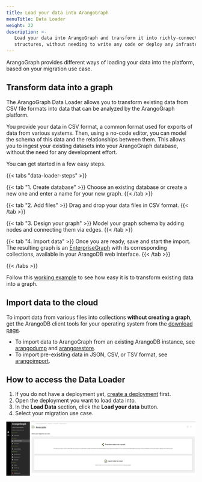 ```yaml
---
title: Load your data into ArangoGraph
menuTitle: Data Loader
weight: 22
description: >-
   Load your data into ArangoGraph and transform it into richly-connected graph
   structures, without needing to write any code or deploy any infrastructure
---
```


ArangoGraph provides different ways of loading your data into the platform,
based on your migration use case.

## Transform data into a graph

The ArangoGraph Data Loader allows you to transform existing data from CSV file
formats into data that can be analyzed by the ArangoGraph platform.

You provide your data in CSV format, a common format used for exports of data
from various systems. Then, using a no-code editor, you can model the schema of
this data and the relationships between them. This allows you to ingest your
existing datasets into your ArangoGraph database, without the need for any
development effort.

You can get started in a few easy steps.

{{< tabs "data-loader-steps" >}}

{{< tab "1. Create database" >}}
Choose an existing database or create a new one and enter a name for your new graph.
{{< /tab >}}

{{< tab "2. Add files" >}}
Drag and drop your data files in CSV format.
{{< /tab >}}

{{< tab "3. Design your graph" >}}
Model your graph schema by adding nodes and connecting them via edges.
{{< /tab >}}

{{< tab "4. Import data" >}}
Once you are ready, save and start the import. The resulting graph is an
[EnterpriseGraph](../../graphs/enterprisegraphs/_index.md) with its
corresponding collections, available in your ArangoDB web interface.
{{< /tab >}}

{{< /tabs >}}

Follow this [working example](../data-loader/example.md) to see how easy it is
to transform existing data into a graph.

## Import data to the cloud

To import data from various files into collections **without creating a graph**,
get the ArangoDB client tools for your operating system from the
[download page](https://arangodb.com/download-major/).

- To import data to ArangoGraph from an existing ArangoDB instance, see
  [arangodump](../../components/tools/arangodump/) and
  [arangorestore](../../components/tools/arangorestore/).
- To import pre-existing data in JSON, CSV, or TSV format, see
  [arangoimport](../../components/tools/arangoimport/).

## How to access the Data Loader

1. If you do not have a deployment yet, [create a deployment](../deployments/_index.md#how-to-create-a-new-deployment) first.
2. Open the deployment you want to load data into.
3. In the **Load Data** section, click the **Load your data** button.
4. Select your migration use case.

![ArangoGraph Data Loader Migration Use Cases](../../../images/arangograph-data-loader-migration-use-cases.png)